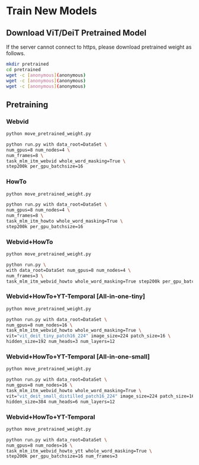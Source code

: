 # Train New Models

## Download ViT/DeiT Pretrained Model

If the server cannot connect to https, please download pretrained weight as follows.
```bash
mkdir pretrained
cd pretrained
wget -c [anonymous](anonymous)
wget -c [anonymous](anonymous)
wget -c [anonymous](anonymous)

```

## Pretraining

### Webvid
```bash
python move_pretrained_weight.py

python run.py with data_root=DataSet \
num_gpus=8 num_nodes=4 \
num_frames=8 \
task_mlm_itm_webvid whole_word_masking=True \
step200k per_gpu_batchsize=16
```
### HowTo
```bash
python move_pretrained_weight.py

python run.py with data_root=DataSet \
num_gpus=8 num_nodes=4 \
num_frames=8 \
task_mlm_itm_howto whole_word_masking=True \
step200k per_gpu_batchsize=16
```

### Webvid+HowTo

```bash
python move_pretrained_weight.py

python run.py \
with data_root=DataSet num_gpus=8 num_nodes=4 \
num_frames=3 \
task_mlm_itm_webvid_howto whole_word_masking=True step200k per_gpu_batchsize=16
```

### Webvid+HowTo+YT-Temporal [All-in-one-tiny]

```bash
python move_pretrained_weight.py

python run.py with data_root=DataSet \
num_gpus=8 num_nodes=16 \
task_mlm_itm_webvid_howto whole_word_masking=True \
vit="vit_deit_tiny_patch16_224" image_size=224 patch_size=16 \
hidden_size=192 num_heads=3 num_layers=12
```

### Webvid+HowTo+YT-Temporal [All-in-one-small]

```bash
python move_pretrained_weight.py

python run.py with data_root=DataSet \
num_gpus=8 num_nodes=16 \
task_mlm_itm_webvid_howto whole_word_masking=True \
vit="vit_deit_small_distilled_patch16_224" image_size=224 patch_size=16 backend="a100" \
hidden_size=384 num_heads=6 num_layers=12
```

### Webvid+HowTo+YT-Temporal

```bash
python move_pretrained_weight.py

python run.py with data_root=DataSet \
num_gpus=8 num_nodes=16 \
task_mlm_itm_webvid_howto_ytt whole_word_masking=True \
step200k per_gpu_batchsize=16 num_frames=3
```